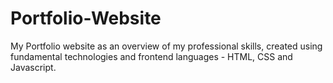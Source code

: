 # Portfolio-Website
My Portfolio website as an overview of my professional skills, created using fundamental technologies and frontend languages - HTML, CSS and Javascript.
